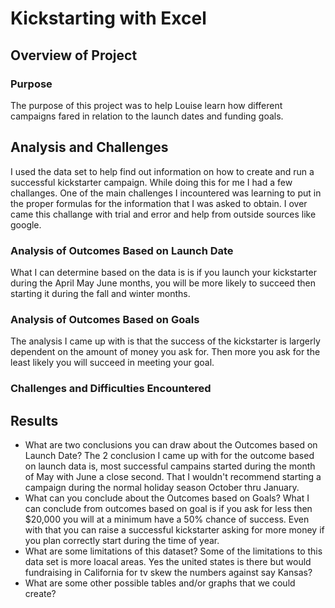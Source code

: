 # Kickstarting with Excel

## Overview of Project

### Purpose
The purpose of this project was to help Louise learn how different campaigns fared in relation to the launch dates and funding goals.
## Analysis and Challenges
I used the data set to help find out information on how to create and run a successful kickstarter campaign. While doing this for me I had a few challanges. One of the main challenges I incountered was learning to put in the proper formulas for the information that I was asked to obtain. I over came this challange with trial and error and help from outside sources like google.  
### Analysis of Outcomes Based on Launch Date
What I can determine based on the data is is if you launch your kickstarter during the April May June months, you will be more likely to succeed then starting it during the fall and winter months. 
### Analysis of Outcomes Based on Goals
The analysis I came up with is that the success of the kickstarter is largerly dependent on the amount of money you ask for. Then more you ask for the least likely you will succeed in meeting your goal.
### Challenges and Difficulties Encountered

## Results

- What are two conclusions you can draw about the Outcomes based on Launch Date?
The 2 conclusion I came up with for the outcome based on launch data is, most successful campains started during the month of May with June a close second. That I wouldn't recommend starting a campaign during the normal holiday season October thru January. 
- What can you conclude about the Outcomes based on Goals?
What I can conclude from outcomes based on goal is if you ask for less then $20,000 you will at a minimum have a 50% chance of success. Even with that you can raise a successful kickstarter asking for more money if you plan correctly start during the time of year.  
- What are some limitations of this dataset?
Some of the limitations to this data set is more loacal areas. Yes the united states is there but would fundraising in California for tv skew the numbers against say Kansas?
- What are some other possible tables and/or graphs that we could create?
